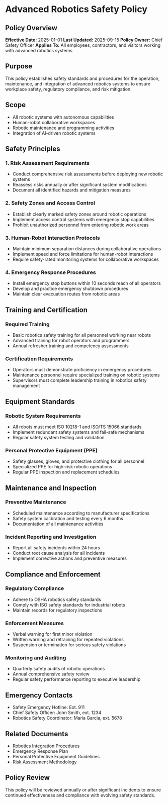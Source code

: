 # Advanced Robotics Safety Policy

## Policy Overview
**Effective Date:** 2025-01-01
**Last Updated:** 2025-09-15
**Policy Owner:** Chief Safety Officer
**Applies To:** All employees, contractors, and visitors working with advanced robotics systems

## Purpose
This policy establishes safety standards and procedures for the operation, maintenance, and integration of advanced robotics systems to ensure workplace safety, regulatory compliance, and risk mitigation.

## Scope
- All robotic systems with autonomous capabilities
- Human-robot collaborative workspaces
- Robotic maintenance and programming activities
- Integration of AI-driven robotic systems

## Safety Principles

### 1. Risk Assessment Requirements
- Conduct comprehensive risk assessments before deploying new robotic systems
- Reassess risks annually or after significant system modifications
- Document all identified hazards and mitigation measures

### 2. Safety Zones and Access Control
- Establish clearly marked safety zones around robotic operations
- Implement access control systems with emergency stop capabilities
- Prohibit unauthorized personnel from entering robotic work areas

### 3. Human-Robot Interaction Protocols
- Maintain minimum separation distances during collaborative operations
- Implement speed and force limitations for human-robot interactions
- Require safety-rated monitoring systems for collaborative workspaces

### 4. Emergency Response Procedures
- Install emergency stop buttons within 10 seconds reach of all operators
- Develop and practice emergency shutdown procedures
- Maintain clear evacuation routes from robotic areas

## Training and Certification

### Required Training
- Basic robotics safety training for all personnel working near robots
- Advanced training for robot operators and programmers
- Annual refresher training and competency assessments

### Certification Requirements
- Operators must demonstrate proficiency in emergency procedures
- Maintenance personnel require specialized training on robotic systems
- Supervisors must complete leadership training in robotics safety management

## Equipment Standards

### Robotic System Requirements
- All robots must meet ISO 10218-1 and ISO/TS 15066 standards
- Implement redundant safety systems and fail-safe mechanisms
- Regular safety system testing and validation

### Personal Protective Equipment (PPE)
- Safety glasses, gloves, and protective clothing for all personnel
- Specialized PPE for high-risk robotic operations
- Regular PPE inspection and replacement schedules

## Maintenance and Inspection

### Preventive Maintenance
- Scheduled maintenance according to manufacturer specifications
- Safety system calibration and testing every 6 months
- Documentation of all maintenance activities

### Incident Reporting and Investigation
- Report all safety incidents within 24 hours
- Conduct root cause analysis for all incidents
- Implement corrective actions and preventive measures

## Compliance and Enforcement

### Regulatory Compliance
- Adhere to OSHA robotics safety standards
- Comply with ISO safety standards for industrial robots
- Maintain records for regulatory inspections

### Enforcement Measures
- Verbal warning for first minor violation
- Written warning and retraining for repeated violations
- Suspension or termination for serious safety violations

### Monitoring and Auditing
- Quarterly safety audits of robotic operations
- Annual comprehensive safety review
- Regular safety performance reporting to executive leadership

## Emergency Contacts
- Safety Emergency Hotline: Ext. 911
- Chief Safety Officer: John Smith, ext. 1234
- Robotics Safety Coordinator: Maria Garcia, ext. 5678

## Related Documents
- Robotics Integration Procedures
- Emergency Response Plan
- Personal Protective Equipment Guidelines
- Risk Assessment Methodology

## Policy Review
This policy will be reviewed annually or after significant incidents to ensure continued effectiveness and compliance with evolving safety standards.